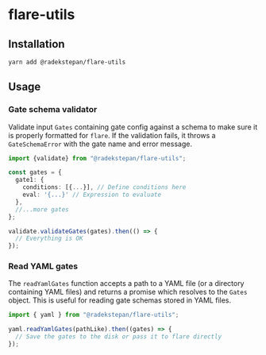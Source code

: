 # flare-utils

## Installation

```bash
yarn add @radekstepan/flare-utils
```

## Usage

### Gate schema validator

Validate input `Gates` containing gate config against a schema to make sure it is properly formatted for `flare`. If the validation fails, it throws a `GateSchemaError` with the gate name and error message.

```ts
import {validate} from "@radekstepan/flare-utils";

const gates = {
  gate1: {
    conditions: [{...}], // Define conditions here
    eval: '{...}' // Expression to evaluate
  },
  //...more gates
};

validate.validateGates(gates).then(() => {
  // Everything is OK
});
```

### Read YAML gates

The `readYamlGates` function accepts a path to a YAML file (or a directory containing YAML files) and returns a promise which resolves to the `Gates` object. This is useful for reading gate schemas stored in YAML files.

```ts
import { yaml } from "@radekstepan/flare-utils";

yaml.readYamlGates(pathLike).then((gates) => {
  // Save the gates to the disk or pass it to flare directly
});
```
